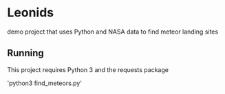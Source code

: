 # Leonids
demo project that uses Python and NASA data to find meteor landing sites

## Running

This project requires Python 3 and the requests package

'python3 find_meteors.py'
